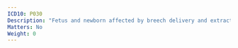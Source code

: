 ```yaml
---
ICD10: P030
Description: "Fetus and newborn affected by breech delivery and extraction"
Matters: No
Weight: 0
---
```


